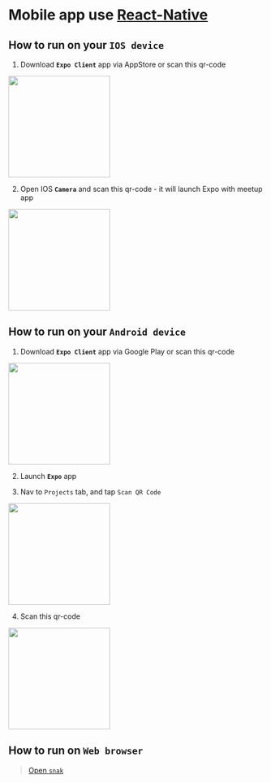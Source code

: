 # Mobile app use [React-Native](https://facebook.github.io/react-native/)
## How to run on your `IOS device`
1. Download **`Expo Client`** app via AppStore or scan this qr-code
<img src="https://drive.google.com/uc?export=view&id=1SSNty8wigGBu5vzfZ7rDXBF453u-bJxX" width="200">

2. Open IOS **`Camera`** and scan this qr-code - it will launch Expo with meetup app
<img src="https://drive.google.com/uc?export=view&id=1ExIah3xbwGsAdOS0JZpVH86mRgCt3eir" width="200">



## How to run on your `Android device`
1. Download **`Expo Client`** app via Google Play or scan this qr-code
<img src="https://drive.google.com/uc?export=view&id=1cBsPGUqaOKRDgfIR_eW-Raq-eS_k2Ly4" width="200">

2. Launch **`Expo`** app

3. Nav to `Projects` tab, and tap `Scan QR Code`
<img src="https://drive.google.com/uc?export=view&id=11J-G-dmYexlF_PvH5gWUhqd7ZZbMQo9f" width="200">

4. Scan this qr-code
<img src="https://drive.google.com/uc?export=view&id=1ExIah3xbwGsAdOS0JZpVH86mRgCt3eir" width="200">

## How to run on `Web browser`
> [Open `snak`](https://snack.expo.io/@innovaterz/rn-intro)
